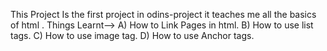 This Project Is the first project in odins-project it teaches me all the basics of html .
Things Learnt-->
A) How to Link Pages in html.
B) How to use list tags.
C) How to use image tag.
D) How to use Anchor tags.